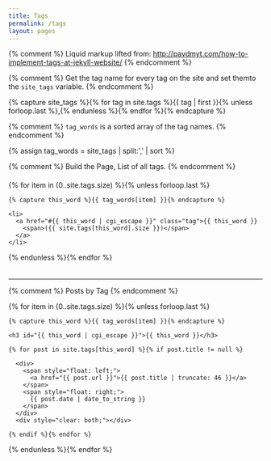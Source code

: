 ```yaml
---
title: Tags
permalink: /tags
layout: pages
---
```


<style>
.tag-box{
    list-style:none;
    margin: 1rem 0;
    padding:4px 0;
    overflow:hidden;*zoom:1}
.tag-box.inline li{
    float:left;
    font-size:0.875rem;
    line-height:1.75}
.tag-box a{
    padding:4px 6px;
    margin:2px;
    background-color:#e6e6e6;
    -webkit-border-radius:4px;
    -moz-border-radius:4px;
    border-radius:4px;
    text-decoration:none}
.tag-box a span{
    vertical-align:super;
    font-size:0.625rem}
</style>

{% comment %} 
    Liquid markup lifted from: http://pavdmyt.com/how-to-implement-tags-at-jekyll-website/
{% endcomment %} 

{% comment %} 
    Get the tag name for every tag on the site and set themto the `site_tags` variable.
{% endcomment %}

{% capture site_tags %}{% for tag in site.tags %}{{ tag | first }}{% unless forloop.last %},{% endunless %}{% endfor %}{% endcapture %}

{% comment %}
    `tag_words` is a sorted array of the tag names.
{% endcomment %}

{% assign tag_words = site_tags | split:',' | sort %}

{% comment %}
    Build the Page, List of all tags.
{% endcomment %}

<ul class="tag-box inline">
  {% for item in (0..site.tags.size) %}{% unless forloop.last %}

    {% capture this_word %}{{ tag_words[item] }}{% endcapture %}

    <li>
      <a href="#{{ this_word | cgi_escape }}" class="tag">{{ this_word }}
        <span>({{ site.tags[this_word].size }})</span>
      </a>
    </li>

  {% endunless %}{% endfor %}
</ul>

--- --- ---

{% comment %}
    Posts by Tag
{% endcomment %}

<div>
  {% for item in (0..site.tags.size) %}{% unless forloop.last %}

    {% capture this_word %}{{ tag_words[item] }}{% endcapture %}

    <h3 id="{{ this_word | cgi_escape }}">{{ this_word }}</h3>

    {% for post in site.tags[this_word] %}{% if post.title != null %}

      <div>
        <span style="float: left;">
          <a href="{{ post.url }}">{{ post.title | truncate: 46 }}</a>
        </span>
        <span style="float: right;">
          {{ post.date | date_to_string }}
        </span>
      </div>
      <div style="clear: both;"></div>

    {% endif %}{% endfor %}

  {% endunless %}{% endfor %}
</div>
<br />
